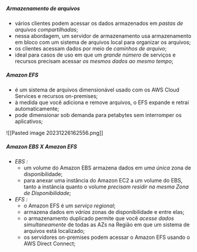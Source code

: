 
##### Armazenamento de arquivos

- vários clientes podem acessar os dados armazenados em *pastas de arquivos compartilhadas*;
- nessa abordagem, um servidor de armazenamento usa armazenamento em bloco com um sistema de arquivos local para organizar os arquivos;
- os clientes acessam dados por meio de *caminhos de arquivo*;
- ideal para casos de uso em que um *grande número* de serviços e recursos precisam acessar *os mesmos dados ao mesmo tempo*;

##### Amazon EFS

- é um sistema de arquivos dimensionável usado com os AWS Cloud Services e recursos on-premises;
- à medida que você adiciona e remove arquivos, o EFS expande e retrai automaticamente;
- pode dimensionar sob demanda para petabytes sem interromper os aplicativos;

![[Pasted image 20231226162556.png]]

##### Amazon EBS X Amazon EFS

- *EBS :*
	- um volume do Amazon EBS armazena dados em *uma única* zona de disponibilidade;
	- para anexar uma instância do Amazon EC2 a um volume do EBS, tanto a instância quanto o volume *precisam residir na mesma Zona de Disponibilidade*;
- *EFS :*
	- o Amazon EFS é um *serviço regional*;
	- armazena dados em *várias* zonas de disponibilidade e entre elas;
	- o armazenamento duplicado permite que você *acesse dados simultaneamente* de todas as AZs na Região em que um sistema de arquivos está localizado;
	- os servidores on-premises podem acessar o Amazon EFS usando o AWS Direct Connect;
